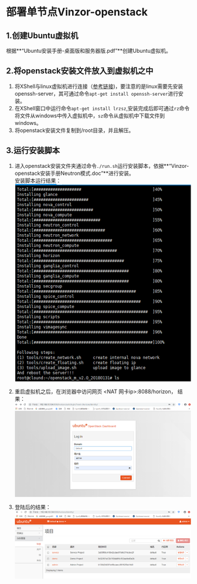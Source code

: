 # 部署单节点Vinzor-openstack
## 1.创建Ubuntu虚拟机
根据**“Ubuntu安装手册-桌面版和服务器版.pdf”**创建Ubuntu虚拟机。
## 2.将openstack安装文件放入到虚拟机之中
1. 将XShell与linux虚拟机进行连接（[参考链接](https://jingyan.baidu.com/article/cbf0e5004dba022eaa289308.html))，要注意的是linux需要先安装openssh-server，其可通过命令`apt-get install openssh-server`进行安装。
2. 在XShell窗口中运行命令`apt-get install lrzsz`,安装完成后即可通过`rz`命令将文件从windows中传入虚拟机中，`sz`命令从虚拟机中下载文件到windows。
3. 将openstack安装文件复制到/root目录，并且解压。

## 3.运行安装脚本
1. 进入openstack安装文件夹通过命令`./run.sh`运行安装脚本，依据**“Vinzor-openstack安装手册Neutron模式.doc”**进行安装。  
安装脚本运行结果：
![run.sh](images/resultOfRun.png)

2. 重启虚拟机之后，在浏览器中访问网页 <NAT 网卡ip>:8088/horizon，
结果：  
![signin](images/signin.png)
3. 登陆后的结果：
![login](images/login.png)



